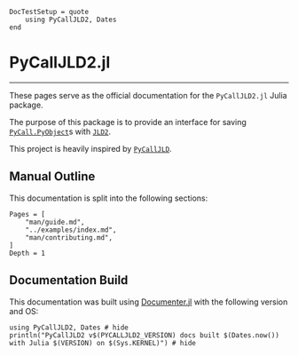 ```@meta
DocTestSetup = quote
    using PyCallJLD2, Dates
end
```

# PyCallJLD2.jl

---

These pages serve as the official documentation for the `PyCallJLD2.jl` Julia package.

The purpose of this package is to provide an interface for saving [`PyCall.PyObject`](https://github.com/JuliaPy/PyCall.jl)s with [`JLD2`](https://github.com/JuliaIO/JLD2.jl).

This project is heavily inspired by [`PyCallJLD`]([`PyCallJLD`](https://github.com/JuliaPy/PyCallJLD.jl)).

## Manual Outline

This documentation is split into the following sections:

```@contents
Pages = [
    "man/guide.md",
    "../examples/index.md",
    "man/contributing.md",
]
Depth = 1
```

## Documentation Build

This documentation was built using [Documenter.jl](https://github.com/JuliaDocs/Documenter.jl) with the following version and OS:

```@example
using PyCallJLD2, Dates # hide
println("PyCallJLD2 v$(PYCALLJLD2_VERSION) docs built $(Dates.now()) with Julia $(VERSION) on $(Sys.KERNEL)") # hide
```
